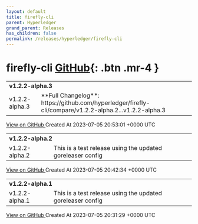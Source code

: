 ```yaml
---
layout: default
title: firefly-cli
parent: Hyperledger
grand_parent: Releases
has_children: false
permalink: /releases/hyperledger/firefly-cli
---
```


# firefly-cli <span class="fs-3 right-align">[GitHub](https://github.com/hyperledger/firefly-cli){: .btn .mr-4 }</span>


<div>
    <table>
        <tr>
            <td colspan="2">
                <b>
                    v1.2.2-alpha.3
                </b>
            </td>
        </tr>
        <tr>
            <td>
                <span class="chip">
                    v1.2.2-alpha.3
                </span>
            </td>
            <td>
                **Full Changelog**: https://github.com/hyperledger/firefly-cli/compare/v1.2.2-alpha.2...v1.2.2-alpha.3
            </td>
        </tr>
    </table>
    <a href="https://github.com/hyperledger/firefly-cli/releases/tag/v1.2.2-alpha.3" class=".btn">
        View on GitHub
    </a>
    <span class="right-align">
        Created At 2023-07-05 20:53:01 +0000 UTC
    </span>
</div>

<div>
    <table>
        <tr>
            <td colspan="2">
                <b>
                    v1.2.2-alpha.2
                </b>
            </td>
        </tr>
        <tr>
            <td>
                <span class="chip">
                    v1.2.2-alpha.2
                </span>
            </td>
            <td>
                This is a test release using the updated goreleaser config
            </td>
        </tr>
    </table>
    <a href="https://github.com/hyperledger/firefly-cli/releases/tag/v1.2.2-alpha.2" class=".btn">
        View on GitHub
    </a>
    <span class="right-align">
        Created At 2023-07-05 20:42:34 +0000 UTC
    </span>
</div>

<div>
    <table>
        <tr>
            <td colspan="2">
                <b>
                    v1.2.2-alpha.1
                </b>
            </td>
        </tr>
        <tr>
            <td>
                <span class="chip">
                    v1.2.2-alpha.1
                </span>
            </td>
            <td>
                This is a test release using the updated goreleaser config
            </td>
        </tr>
    </table>
    <a href="https://github.com/hyperledger/firefly-cli/releases/tag/v1.2.2-alpha.1" class=".btn">
        View on GitHub
    </a>
    <span class="right-align">
        Created At 2023-07-05 20:31:29 +0000 UTC
    </span>
</div>

